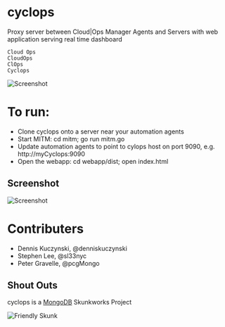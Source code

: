 # cyclops
Proxy server between Cloud|Ops Manager Agents and Servers with web application serving real time dashboard

```
Cloud Ops
CloudOps
ClOps
Cyclops
```

![Screenshot](http://s16.postimg.org/pt23g5yg5/Screen_Shot_2015_12_18_at_2_39_18_PM.png)

# To run:
* Clone cyclops onto a server near your automation agents
* Start MITM: cd mitm; go run mitm.go
* Update automation agents to point to cylops host on port 9090, e.g. http://myCyclops:9090
* Open the webapp: cd webapp/dist; open index.html

Screenshot
------------------------
![Screenshot](http://s16.postimg.org/5mqa509et/Screen_Shot_2015_12_18_at_12_03_07_PM.png)

# Contributers
* Dennis Kuczynski, @denniskuczynski
* Stephen Lee, @sl33nyc
* Peter Gravelle, @pcgMongo

## Shout Outs
cyclops is a [MongoDB](http://www.mongodb.com) Skunkworks Project

![Friendly Skunk](http://s12.postimg.org/fxmtcosx9/skunkworks2.jpg)
